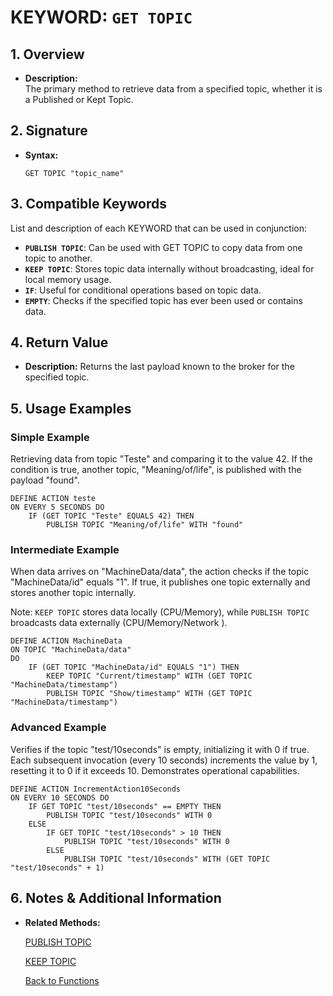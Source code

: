 # KEYWORD: `GET TOPIC`

## 1. Overview
- **Description:**  
  The primary method to retrieve data from a specified topic, whether it is a Published or Kept Topic.

## 2. Signature
- **Syntax:**  
  ```lot
  GET TOPIC "topic_name"
  ```

## 3. Compatible Keywords
List and description of each KEYWORD that can be used in conjunction:
- **`PUBLISH TOPIC`**: Can be used with GET TOPIC to copy data from one topic to another.
- **`KEEP TOPIC`**: Stores topic data internally without broadcasting, ideal for local memory usage.
- **`IF`**: Useful for conditional operations based on topic data.
- **`EMPTY`**: Checks if the specified topic has ever been used or contains data.

## 4. Return Value
- **Description:** Returns the last payload known to the broker for the specified topic.

## 5. Usage Examples

### Simple Example
Retrieving data from topic "Teste" and comparing it to the value 42. If the condition is true, another topic, "Meaning/of/life", is published with the payload "found".

```lot
DEFINE ACTION teste
ON EVERY 5 SECONDS DO
    IF (GET TOPIC "Teste" EQUALS 42) THEN
        PUBLISH TOPIC "Meaning/of/life" WITH "found"
```

### Intermediate Example
When data arrives on "MachineData/data", the action checks if the topic "MachineData/id" equals "1". If true, it publishes one topic externally and stores another topic internally.

Note: `KEEP TOPIC` stores data locally (CPU/Memory), while `PUBLISH TOPIC` broadcasts data externally (CPU/Memory/Network ).

```lot
DEFINE ACTION MachineData
ON TOPIC "MachineData/data"
DO
    IF (GET TOPIC "MachineData/id" EQUALS "1") THEN
        KEEP TOPIC "Current/timestamp" WITH (GET TOPIC "MachineData/timestamp")
        PUBLISH TOPIC "Show/timestamp" WITH (GET TOPIC "MachineData/timestamp")
```

### Advanced Example
Verifies if the topic "test/10seconds" is empty, initializing it with 0 if true. Each subsequent invocation (every 10 seconds) increments the value by 1, resetting it to 0 if it exceeds 10. Demonstrates operational capabilities.

```lot
DEFINE ACTION IncrementAction10Seconds
ON EVERY 10 SECONDS DO
    IF GET TOPIC "test/10seconds" == EMPTY THEN
        PUBLISH TOPIC "test/10seconds" WITH 0
    ELSE
        IF GET TOPIC "test/10seconds" > 10 THEN
            PUBLISH TOPIC "test/10seconds" WITH 0
        ELSE
            PUBLISH TOPIC "test/10seconds" WITH (GET TOPIC "test/10seconds" + 1)
```

## 6. Notes & Additional Information
- **Related Methods:**

  [PUBLISH TOPIC](../PUBLISH%20TOPIC/PUBLISH%20TOPIC.md)

  [KEEP TOPIC](../KEEP%20TOPIC/KEEP%20TOPIC.md)

  [Back to Functions](../Functions.md)

